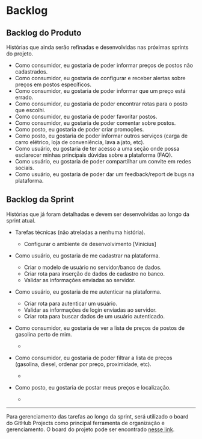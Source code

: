 # Backlog

## Backlog do Produto

Histórias que ainda serão refinadas e desenvolvidas nas próximas sprints do projeto.

- Como consumidor, eu gostaria de poder informar preços de postos não cadastrados.
- Como consumidor, eu gostaria de configurar e receber alertas sobre preços em postos específicos.
- Como consumidor, eu gostaria de poder informar que um preço está errado.
- Como consumidor, eu gostaria de poder encontrar rotas para o posto que escolhi.
- Como consumidor, eu gostaria de poder favoritar postos.
- Como consumidor, eu gostaria de poder comentar sobre postos.
- Como posto, eu gostaria de poder criar promoções.
- Como posto, eu gostaria de poder informar outros serviços (carga de carro elétrico, loja de conveniência, lava a jato, etc).
- Como usuário, eu gostaria de ter acesso a uma seção onde possa esclarecer minhas principais dúvidas sobre a plataforma (FAQ).
- Como usuário, eu gostaria de poder compartilhar um convite em redes sociais.
- Como usuário, eu gostaria de poder dar um feedback/report de bugs na plataforma.

## Backlog da Sprint

Histórias que já foram detalhadas e devem ser desenvolvidas ao longo da sprint atual.

- Tarefas técnicas (não atreladas a nenhuma história).

  - Configurar o ambiente de desenvolvimento [Vinicius]

- Como usuário, eu gostaria de me cadastrar na plataforma.

  - Criar o modelo de usuário no servidor/banco de dados.
  - Criar rota para inserção de dados de cadastro no banco.
  - Validar as informações enviadas ao servidor.

- Como usuário, eu gostaria de me autenticar na plataforma.

  - Criar rota para autenticar um usuário.
  - Validar as informações de login enviadas ao servidor.
  - Criar rota para buscar dados de um usuário autenticado.

- Como consumidor, eu gostaria de ver a lista de preços de postos de gasolina perto de mim.

  -

- Como consumidor, eu gostaria de poder filtrar a lista de preços (gasolina, diesel, ordenar por preço, proximidade, etc).

  -

- Como posto, eu gostaria de postar meus preços e localização.

  -

---

Para gerenciamento das tarefas ao longo da sprint, será utilizado o board do GitHub Projects como principal ferramenta de organização e gerenciamento. O board do projeto pode ser encontrado [nesse link]().
